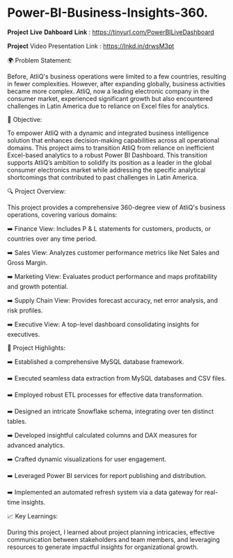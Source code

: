 # Power-BI-Business-Insights-360.

𝐏𝐫𝐨𝐣𝐞𝐜𝐭 𝐋𝐢𝐯𝐞 𝐃𝐚𝐡𝐛𝐨𝐚𝐫𝐝 𝐋𝐢𝐧𝐤 : https://tinyurl.com/PowerBILiveDashboard

𝐏𝐫𝐨𝐣𝐞𝐜𝐭 Video Presentation Link : https://lnkd.in/drwsM3pt

🌍 Problem Statement:

Before, AtliQ's business operations were limited to a few countries, resulting in fewer complexities. However, after expanding globally, business activities became more complex. AtliQ, now a leading electronic company in the consumer market, experienced significant growth but also encountered challenges in Latin America due to reliance on Excel files for analytics.

🎯 Objective:

To empower AtliQ with a dynamic and integrated business intelligence solution that enhances decision-making capabilities across all operational domains. This project aims to transition AtliQ from reliance on inefficient Excel-based analytics to a robust Power BI Dashboard. This transition supports AtliQ’s ambition to solidify its position as a leader in the global consumer electronics market while addressing the specific analytical shortcomings that contributed to past challenges in Latin America.

🔍 Project Overview:

This project provides a comprehensive 360-degree view of AtliQ's business operations, covering various domains:

➡️ Finance View: Includes P & L statements for customers, products, or countries over any time period.

➡️ Sales View: Analyzes customer performance metrics like Net Sales and Gross Margin.

➡️ Marketing View: Evaluates product performance and maps profitability and growth potential.

➡️ Supply Chain View: Provides forecast accuracy, net error analysis, and risk profiles.

➡️ Executive View: A top-level dashboard consolidating insights for executives.

🌟 Project Highlights:

➡️ Established a comprehensive MySQL database framework.

➡️ Executed seamless data extraction from MySQL databases and CSV files.

➡️ Employed robust ETL processes for effective data transformation.

➡️ Designed an intricate Snowflake schema, integrating over ten distinct tables.

➡️ Developed insightful calculated columns and DAX measures for advanced analytics.

➡️ Crafted dynamic visualizations for user engagement.

➡️ Leveraged Power BI services for report publishing and distribution.

➡️ Implemented an automated refresh system via a data gateway for real-time insights.

📈 Key Learnings:

During this project, I learned about project planning intricacies, effective communication between stakeholders and team members, and leveraging resources to generate impactful insights for organizational growth.
